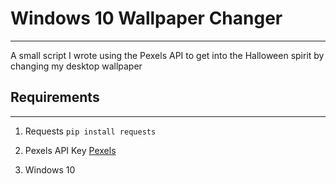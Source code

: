 # Windows 10 Wallpaper Changer

---

A small script I wrote using the Pexels API to get into the Halloween spirit by changing my desktop wallpaper

## Requirements

---

1. Requests
   `pip install requests`

2. Pexels API Key
   [Pexels](https://www.pexels.com/)

3. Windows 10
